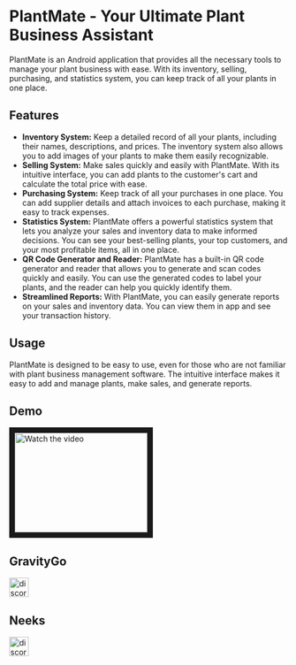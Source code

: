 # PlantMate - Your Ultimate Plant Business Assistant

PlantMate is an Android application that provides all the necessary tools to manage your plant business with ease. With its inventory, selling, purchasing, and statistics system, you can keep track of all your plants in one place. 

## Features

- **Inventory System:** Keep a detailed record of all your plants, including their names, descriptions, and prices. The inventory system also allows you to add images of your plants to make them easily recognizable.
- **Selling System:** Make sales quickly and easily with PlantMate. With its intuitive interface, you can add plants to the customer's cart and calculate the total price with ease.
- **Purchasing System:** Keep track of all your purchases in one place. You can add supplier details and attach invoices to each purchase, making it easy to track expenses.
- **Statistics System:** PlantMate offers a powerful statistics system that lets you analyze your sales and inventory data to make informed decisions. You can see your best-selling plants, your top customers, and your most profitable items, all in one place.
- **QR Code Generator and Reader:** PlantMate has a built-in QR code generator and reader that allows you to generate and scan codes quickly and easily. You can use the generated codes to label your plants, and the reader can help you quickly identify them.
- **Streamlined Reports:** With PlantMate, you can easily generate reports on your sales and inventory data. You can view them in app and see your transaction history.

## Usage

PlantMate is designed to be easy to use, even for those who are not familiar with plant business management software. The intuitive interface makes it easy to add and manage plants, make sales, and generate reports. 

## Demo
  <a href="https://youtu.be/MbGRqRMblGg" target="_blank">
   <img src="[http://img.youtube.com/vi/nTQUwghvy5Q/mqdefault.jpg](https://img.shields.io/badge/YouTube-%23FF0000.svg?style=for-the-badge&logo=YouTube&logoColor=white))" alt="Watch the video" width="240" height="180" border="10" />
  </a>


## GravityGo
  <a href="https://discordapp.com/users/326675091188613123">
    <img src="https://img.shields.io/static/v1?message=Discord&logo=discord&label=&color=7289DA&logoColor=white&labelColor=&style=for-the-badge" height="35" alt="discord logo"  /> 
  </a> 
 
## Neeks
  <a href="https://discordapp.com/users/365123318019522573">
    <img src="https://img.shields.io/static/v1?message=Discord&logo=discord&label=&color=7289DA&logoColor=white&labelColor=&style=for-the-badge" height="35" alt="discord logo"  />
  </a>
